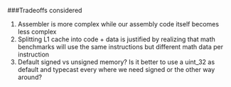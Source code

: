 ###Tradeoffs considered
1. Assembler is more complex while our assembly code itself becomes less complex
2. Splitting L1 cache into code + data is justified by realizing that math benchmarks will use the same instructions but different math data per instruction
3. Default signed vs unsigned memory? Is it better to use a uint_32 as default and typecast every where we need signed or the other way around?
